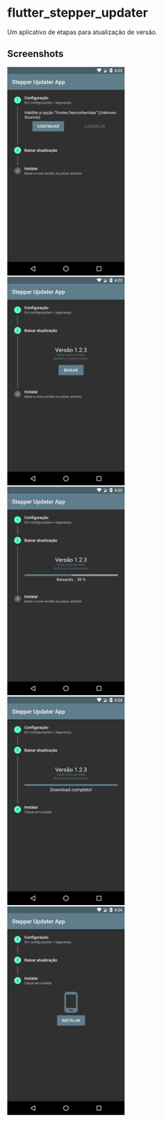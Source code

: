 # flutter_stepper_updater

Um aplicativo de etapas para atualização de versão.

## Screenshots

<img src="screenshots/01.png" height="480px" > <img src="screenshots/02.png" height="480px" > <img src="screenshots/03.png" height="480px" > <img src="screenshots/04.png" height="480px" > <img src="screenshots/05.png" height="480px" >